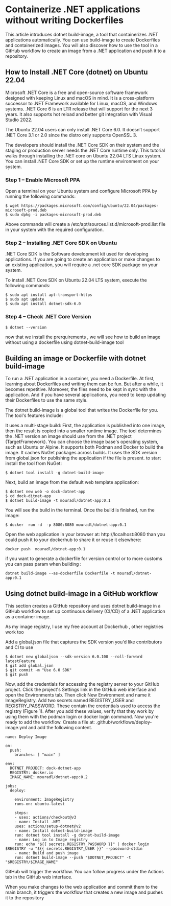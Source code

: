 # Containerize .NET applications without writing Dockerfiles
This article introduces dotnet build-image, a tool that containerizes .NET applications automatically. You can use build-image to create Dockerfiles and containerized images. You will also discover how to use the tool in a GitHub workflow to create an image from a .NET application and push it to a repository.

## How to Install .NET Core (dotnet) on Ubuntu 22.04
Microsoft .NET Core is a free and open-source software framework designed with keeping Linux and macOS in mind. It is a cross-platform successor to .NET Framework available for Linux, macOS, and Windows systems. .NET Core 6 is an LTR release that will support for the next 3 years. It also supports hot reload and better git integration with Visual Studio 2022.

The Ubuntu 22.04 users can only install .NET Core 6.0. It doesn’t support .NET Core 3.1 or 2.0 since the distro only supports OpenSSL 3.

The developers should install the .NET Core SDK on their system and the staging or production server needs the .NET Core runtime only. This tutorial walks through installing the .NET core on Ubuntu 22.04 LTS Linux system. You can install .NET Core SDK or set up the runtime environment on your system.
### Step 1 – Enable Microsoft PPA
Open a terminal on your Ubuntu system and configure Microsoft PPA by running the following commands:
```
$ wget https://packages.microsoft.com/config/ubuntu/22.04/packages-microsoft-prod.deb
$ sudo dpkg -i packages-microsoft-prod.deb
```
Above commands will create a /etc/apt/sources.list.d/microsoft-prod.list file in your system with the required configuration.
### Step 2 – Installing .NET Core SDK on Ubuntu
.NET Core SDK is the Software development kit used for developing applications. If you are going to create an application or make changes to an existing application, you will require a .net core SDK package on your system.

To install .NET Core SDK on Ubuntu 22.04 LTS system, execute the following commands:
```
$ sudo apt install apt-transport-https 
$ sudo apt update 
$ sudo apt install dotnet-sdk-6.0
```
### Step 4 – Check .NET Core Version
```
$ dotnet --version
```
now that we install the prerquirements , we will see how to build an image without using a dockerfile using dotnet-build-image tool

## Building an image or Dockerfile with dotnet build-image
To run a .NET application in a container, you need a Dockerfile. At first, learning about Dockerfiles and writing them can be fun. But after a while, it becomes repetitive. Moreover, the files need to be kept in sync with the application. And if you have several applications, you need to keep updating their Dockerfiles to use the same style.

The dotnet build-image is a global tool that writes the Dockerfile for you. The tool's features include:

It uses a multi-stage build: First, the application is published into one image, then the result is copied into a smaller runtime image.
The tool determines the .NET version an image should use from the .NET project (TargetFramework).
You can choose the image base's operating system, such as Ubuntu or Alpine.
It supports both Podman and Docker to build the image.
It caches NuGet packages across builds.
It uses the SDK version from global.json for publishing the application if the file is present.
 to start install the tool from NuGet:
```
$ dotnet tool install -g dotnet-build-image
```
Next, build an image from the default web template application:

```
$ dotnet new web -o dock-dotnet-app
$ cd dock-ditnet-app
$ dotnet build-image -t mouradl/dotnet-app:0.1
```
You will see the build in the terminal. Once the build is finished, run the image:
```
$ docker  run -d  -p 8080:8080 mouradl/dotnet-app:0.1
```
Open the web application in your browser at: http://localhost:8080
than you could push it to your dockerhub to share it or reuse it elsewhere:
```
docker push  mouradl/dotnet-app:0.1
```
if you want to generate a dockerfile for version control or to more customs you can pass param when building :
```
dotnet build-image --as-dockerfile Dockerfile -t mouradl/dotnet-app:0.1
```

## Using dotnet build-image in a GitHub workflow
This section creates a GitHub repository and uses dotnet build-image in a GitHub workflow to set up continuous delivery (CI/CD) of a .NET application as a container image.

As my image registry, I use my free account at Dockerhub , other registries work too

Add a global.json file that captures the SDK version you'd like contributors and CI to use

```
$ dotnet new globaljson --sdk-version 6.0.100 --roll-forward latestFeature
$ git add global.json
$ git commit -m "Use 6.0 SDK"
$ git push
```
Now, add the credentials for accessing the registry server to your GitHub project. Click the project's Settings link in the GitHub web interface and open the Environments tab. Then click New Environment and name it ImageRegistry. Add two secrets named REGISTRY_USER and REGISTRY_PASSWORD. These contain the credentials used to access the registry (Figure 1). After you add these values, verify that they work by using them with the podman login or docker login command.
Now you're ready to add the workflow. Create a file at:  .github/workflows/deploy-image.yml and add the following content.

```
name: Deploy Image

on:
  push:
	branches: [ "main" ]

env:
  DOTNET_PROJECT: dock-dotnet-app
  REGISTRY: docker.io
  IMAGE_NAME: mouradl/dotnet-app:0.2

jobs:
  deploy:

	environment: ImageRegistry
	runs-on: ubuntu-latest

	steps:
	- uses: actions/checkout@v3
	- name: Install .NET
  	uses: actions/setup-dotnet@v2
	- name: Install dotnet-build-image
  	run: dotnet tool install -g dotnet-build-image
	- name: Log in to Image registry
  	run: echo "${{ secrets.REGISTRY_PASSWORD }}" | docker login $REGISTRY -u "${{ secrets.REGISTRY_USER }}" --password-stdin
	- name: Build and push image
  	run: dotnet build-image --push "$DOTNET_PROJECT" -t "$REGISTRY/$IMAGE_NAME"
```
GitHub will trigger the workflow. You can follow progress under the Actions tab in the GitHub web interface.

When you make changes to the web application and commit them to the main branch, it triggers the workflow that creates a new image and pushes it to the repository
